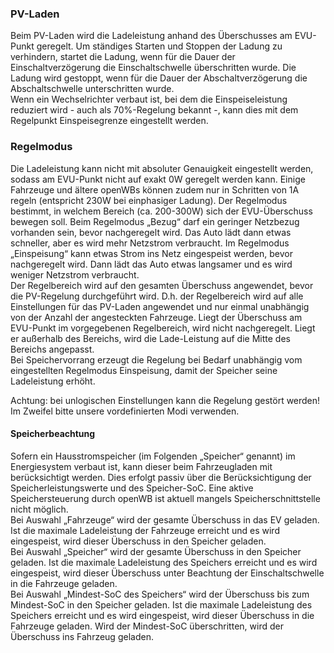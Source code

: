 ### PV-Laden
Beim PV-Laden wird die Ladeleistung anhand des Überschusses am EVU-Punkt geregelt. Um ständiges Starten und Stoppen der Ladung zu verhindern, startet die Ladung, wenn für die Dauer der Einschaltverzögerung die Einschaltschwelle überschritten wurde. Die Ladung wird gestoppt, wenn für die Dauer der Abschaltverzögerung die Abschaltschwelle unterschritten wurde.  
Wenn ein Wechselrichter verbaut ist, bei dem die Einspeiseleistung reduziert wird - auch als 70%-Regelung bekannt -, kann dies mit dem Regelpunkt Einspeisegrenze eingestellt werden.

### Regelmodus

Die Ladeleistung kann nicht mit absoluter Genauigkeit eingestellt werden, sodass am EVU-Punkt nicht auf exakt 0W geregelt werden kann. Einige Fahrzeuge und ältere openWBs können zudem nur in Schritten von 1A regeln (entspricht 230W bei einphasiger Ladung). Der Regelmodus bestimmt, in welchem Bereich (ca. 200-300W) sich der EVU-Überschuss bewegen soll. Beim Regelmodus „Bezug“ darf ein geringer Netzbezug vorhanden sein, bevor nachgeregelt wird. Das Auto lädt dann etwas schneller, aber es wird mehr Netzstrom verbraucht. Im Regelmodus „Einspeisung“ kann etwas Strom ins Netz eingespeist werden, bevor nachgeregelt wird. Dann lädt das Auto etwas langsamer und es wird weniger Netzstrom verbraucht.  
Der Regelbereich wird auf den gesamten Überschuss angewendet, bevor die PV-Regelung durchgeführt wird. D.h. der Regelbereich wird auf alle Einstellungen für das PV-Laden angewendet und nur einmal unabhängig von der Anzahl der angesteckten Fahrzeuge. Liegt der Überschuss am EVU-Punkt im vorgegebenen Regelbereich, wird nicht nachgeregelt. Liegt er außerhalb des Bereichs, wird die Lade-Leistung auf die Mitte des Bereichs angepasst.  
Bei Speichervorrang erzeugt die Regelung bei Bedarf unabhängig vom eingestellten Regelmodus Einspeisung, damit der Speicher seine Ladeleistung erhöht.

Achtung: bei unlogischen Einstellungen kann die Regelung gestört werden! Im Zweifel bitte unsere vordefinierten Modi verwenden.

#### Speicherbeachtung

Sofern ein Hausstromspeicher (im Folgenden „Speicher“ genannt) im Energiesystem verbaut ist, kann dieser beim Fahrzeugladen mit berücksichtigt werden. Dies erfolgt passiv über die Berücksichtigung der Speicherleistungswerte und des Speicher-SoC. Eine aktive Speichersteuerung durch openWB ist aktuell mangels Speicherschnittstelle nicht möglich.  
Bei Auswahl „Fahrzeuge“ wird der gesamte Überschuss in das EV geladen. Ist die maximale Ladeleistung der Fahrzeuge erreicht und es wird eingespeist, wird dieser Überschuss in den Speicher geladen.  
Bei Auswahl „Speicher“ wird der gesamte Überschuss in den Speicher geladen. Ist die maximale Ladeleistung des Speichers erreicht und es wird eingespeist, wird dieser Überschuss unter Beachtung der Einschaltschwelle in die Fahrzeuge geladen.  
Bei Auswahl „Mindest-SoC des Speichers“ wird der Überschuss bis zum Mindest-SoC in den Speicher geladen. Ist die maximale Ladeleistung des Speichers erreicht und es wird eingespeist, wird dieser Überschuss in die Fahrzeuge geladen. Wird der Mindest-SoC überschritten, wird der Überschuss ins Fahrzeug geladen.